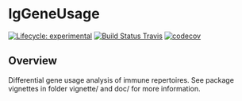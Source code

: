 
# IgGeneUsage

[![Lifecycle: experimental](https://img.shields.io/badge/lifecycle-maturing-blue.svg)](https://www.tidyverse.org/lifecycle/#experimental)
[![Build Status Travis](https://travis-ci.org/snaketron/IgGeneUsage.svg?branch=master)](https://travis-ci.org/snaketron/IgGeneUsage)
[![codecov](https://codecov.io/github/snaketron/IgGeneUsage.svg?branch=master)](https://codecov.io/github/snaketron/IgGeneUsage)

## Overview
Differential gene usage analysis of immune repertoires. See package vignettes in folder vignette/ and doc/ for more information. 
